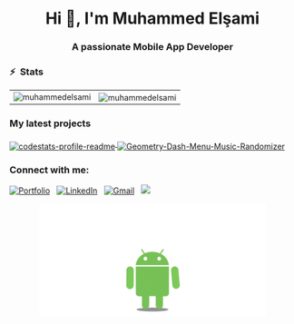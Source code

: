 <h1 align="center">Hi 👋, I'm Muhammed Elşami</h1>
<h3 align="center">A passionate Mobile App Developer</h3>


### ⚡ &nbsp;Stats
<table>
<tr>
  <td>
<img align="left" src="https://github-readme-stats.vercel.app/api/top-langs?username=muhammedelsami&show_icons=true&locale=en&layout=compact" alt="muhammedelsami" /></td>
<td><img align="center" src="https://github-readme-stats.vercel.app/api?username=muhammedelsami&show_icons=true&locale=en" alt="muhammedelsami" /></td>
  </tr>
  </table>
  
 ### My latest projects

<a href="https://github.com/muhammedelsami/Car_Controller_Arduino">
  <img align="middle" src="https://github-readme-stats.vercel.app/api/pin/?username=muhammedelsami&repo=Car_Controller_Arduino" alt="codestats-profile-readme" />
</a>
<a href="https://github.com/muhammedelsami/BreakingBadProject">
  <img align="middle" src="https://github-readme-stats.vercel.app/api/pin/?username=muhammedelsami&repo=breakingBadApi" alt="Geometry-Dash-Menu-Music-Randomizer" />
</a> 
  
  
<h3 align="left">Connect with me:</h3>
<p align="left">
<a href="https://muhammedelsami.com/" target="_blank"><img alt="Portfolio" src="https://img.shields.io/badge/Portfolio%20-%23FF0000.svg?&style=flat&logo=Website&logoColor=white"/></a> &nbsp;
<a href="https://www.linkedin.com/in/muhammed-el%C5%9Fami/" target="_blank"><img alt="LinkedIn" src="https://img.shields.io/badge/linkedin%20-%230077B5.svg?&style=flat&logo=linkedin&logoColor=white"/></a> &nbsp;
<a href="mailto:muhammed97r@hotmail.com" target="_blank"><img alt="Gmail" src="https://img.shields.io/badge/Gmail-D14836?style=flat&logo=gmail&logoColor=white" /></a> &nbsp;
<a href="https://instagram.com/muhammed_elsami" target="_blank"><img src="https://img.shields.io/badge/-@muhammed_elsami-E4405F?style=flat&logo=Instagram&logoColor=white"/></a> &nbsp;
  





<p align="center">
  <img width="400" height="200" src="https://github.com/muhammedelsami/muhammedelsami/raw/main/AndroidKotlin.webp" />
</p>

<!--

<p align="center">
  <img width="400" height="200" src="https://github.com/omkar-tenkale/omkar-tenkale/raw/main/AndroidKotlin.webp" />
</p>


<p align="center"> 
  Visitor count<br>
  <img src="https://profile-counter.glitch.me/muhammedelsami/count.svg" />
</p>




### Hi there 👋

**muhammedelsami/muhammedelsami** is a ✨ _special_ ✨ repository because its `README.md` (this file) appears on your GitHub profile.

Here are some ideas to get you started:

- 🔭 I’m currently working on ...
- 🌱 I’m currently learning ...
- 👯 I’m looking to collaborate on ...
- 🤔 I’m looking for help with ...
- 💬 Ask me about ...
- 📫 How to reach me: ...
- 😄 Pronouns: ...
- ⚡ Fun fact: ...
-->

